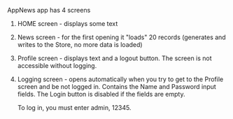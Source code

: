 
AppNews app has 4 screens
1) HOME screen - displays some text
2) News screen - for the first opening it "loads" 20 records (generates and writes to the Store, no more data is loaded)
3) Profile screen - displays text and a logout button. The screen is not accessible without logging.
4) Logging screen - opens automatically when you try to get to the Profile screen and be not logged in. 
   Contains the Name and Password input fields. 
   The Login button is disabled if the fields are empty.
   
   To log in, you must enter admin, 12345.

